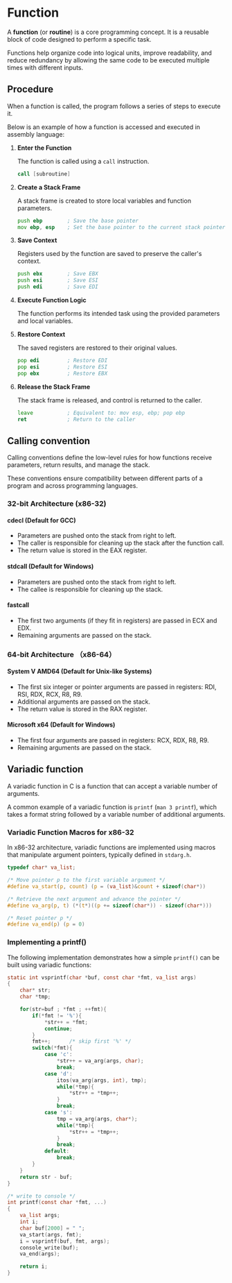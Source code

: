 # Function

A **function** (or **routine**) is a core programming concept. It is a reusable block of code designed to perform a specific task. 

Functions help organize code into logical units, improve readability, and reduce redundancy by allowing the same code to be executed multiple times with different inputs.

## Procedure 

When a function is called, the program follows a series of steps to execute it. 

Below is an example of how a function is accessed and executed in assembly language:

1. **Enter the Function**

    The function is called using a `call` instruction.

    ```asm
    call [subroutine]
    ```


2. **Create a Stack Frame**

    A stack frame is created to store local variables and function parameters.

    ```asm
    push ebp        ; Save the base pointer
    mov ebp, esp    ; Set the base pointer to the current stack pointer
    ```

3. **Save Context**

    Registers used by the function are saved to preserve the caller's context.

    ```asm
    push ebx        ; Save EBX
    push esi        ; Save ESI
    push edi        ; Save EDI
    ```

4. **Execute Function Logic**

    The function performs its intended task using the provided parameters and local variables.

5. **Restore Context**

    The saved registers are restored to their original values.


    ```asm
    pop edi         ; Restore EDI
    pop esi         ; Restore ESI
    pop ebx         ; Restore EBX
    ```

6. **Release the Stack Frame**

    The stack frame is released, and control is returned to the caller.

    ```asm
    leave           ; Equivalent to: mov esp, ebp; pop ebp
    ret             ; Return to the caller
    ```

## Calling convention

Calling conventions define the low-level rules for how functions receive parameters, return results, and manage the stack. 

These conventions ensure compatibility between different parts of a program and across programming languages.

### 32-bit Architecture (x86-32)

#### cdecl (Default for GCC)

- Parameters are pushed onto the stack from right to left.
- The caller is responsible for cleaning up the stack after the function call.
- The return value is stored in the EAX register.

#### stdcall (Default for Windows)

- Parameters are pushed onto the stack from right to left.
- The callee is responsible for cleaning up the stack.

#### fastcall

- The first two arguments (if they fit in registers) are passed in ECX and EDX.
- Remaining arguments are passed on the stack.

### 64-bit Architecture （x86-64）

#### System V AMD64 (Default for Unix-like Systems)

- The first six integer or pointer arguments are passed in registers: RDI, RSI, RDX, RCX, R8, R9.
- Additional arguments are passed on the stack.
- The return value is stored in the RAX register.

#### Microsoft x64 (Default for Windows)

- The first four arguments are passed in registers: RCX, RDX, R8, R9.
- Remaining arguments are passed on the stack.

## Variadic function

A variadic function in C is a function that can accept a variable number of arguments.

A common example of a variadic function is `printf` (`man 3 printf`), which takes a format string followed by a variable number of additional arguments.

### Variadic Function Macros for x86-32

In x86-32 architecture, variadic functions are implemented using macros that manipulate argument pointers, typically defined in `stdarg.h`.

```c
typedef char* va_list;

/* Move pointer p to the first variable argument */
#define va_start(p, count) (p = (va_list)&count + sizeof(char*))

/* Retrieve the next argument and advance the pointer */
#define va_arg(p, t) (*(t*)((p += sizeof(char*)) - sizeof(char*)))

/* Reset pointer p */
#define va_end(p) (p = 0)
```

### Implementing a printf()

The following implementation demonstrates how a simple `printf()` can be built using variadic functions:

```c
static int vsprintf(char *buf, const char *fmt, va_list args)
{
    char* str;
    char *tmp;

    for(str=buf ; *fmt ; ++fmt){
        if(*fmt != '%'){
            *str++ = *fmt;
            continue;
        }
        fmt++;      /* skip first '%' */
        switch(*fmt){
            case 'c':
                *str++ = va_arg(args, char);
                break;
            case 'd':
                itos(va_arg(args, int), tmp);
                while(*tmp){
                    *str++ = *tmp++;
                }
                break;
            case 's':
                tmp = va_arg(args, char*);
                while(*tmp){
                    *str++ = *tmp++;
                }
                break;
            default:
                break;
        }
    }
    return str - buf;
}

/* write to console */
int printf(const char *fmt, ...)
{
    va_list args;
    int i;
    char buf[2000] = " ";
    va_start(args, fmt);
    i = vsprintf(buf, fmt, args);
    console_write(buf);
    va_end(args);

    return i;
}
```